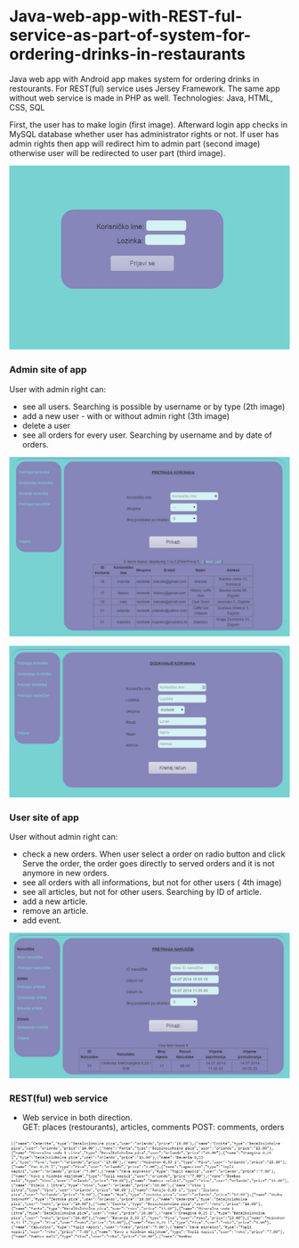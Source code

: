 Java-web-app-with-REST-ful-service-as-part-of-system-for-ordering-drinks-in-restaurants
=======================================================================================

Java web app with Android app makes system for ordering drinks in restourants. For REST(ful) service uses Jersey Framework. The same app without web service is made in PHP as well. Technologies: Java, HTML, CSS, SQL



First, the user has to make login (first image). Afterward login app checks in MySQL database whether user has administrator rights or not. If user has admin rights then app will redirect him to admin part (second image) otherwise user will be redirected to user part (third image).

![Alt text](https://github.com/krunogr/Java-web-app-with-REST-ful-service-as-part-of-system-for-ordering-drinks-in-restaurants/blob/master/mNarudzbe_web/web/screenshots/login.JPG "Login")

### Admin site of app
User with admin right can:
 - see all users. Searching is possible by username or by type (2th image)
 - add a new user - with or without admin right (3th image)
 - delete a user
 - see all orders for every user. Searching by username and by date of orders.

![Alt text](https://raw.githubusercontent.com/krunogr/Java-web-app-with-REST-ful-service-as-part-of-system-for-ordering-drinks-in-restaurants/master/mNarudzbe_web/web/screenshots/usersReview.JPG "Admin site of app")

![Alt text](https://github.com/krunogr/Java-web-app-with-REST-ful-service-as-part-of-system-for-ordering-drinks-in-restaurants/blob/master/mNarudzbe_web/web/screenshots/addUser.JPG "Admin site of app")


### User site of app
User without admin right can:
 - check a new orders. When user select a order on radio button and click Serve the order, the order goes directly to served    orders and it is not anymore in new orders.
 - see all orders with all informations, but not for other users ( 4th image)
 - see all articles, but not for other users. Searching by ID of article.
 - add a new article.
 - remove an article.
 - add event.

![Alt text](https://github.com/krunogr/Java-web-app-with-REST-ful-service-as-part-of-system-for-ordering-drinks-in-restaurants/blob/master/mNarudzbe_web/web/screenshots/reviewOrders.JPG "User site of app")

### REST(ful) web service
 - Web service in both direction. <br> 
GET: places (restourants), articles, comments
POST: comments, orders

![Alt text](https://raw.githubusercontent.com/krunogr/Java-web-app-with-REST-ful-service-as-part-of-system-for-ordering-drinks-in-restaurants/master/mNarudzbe_web/web/screenshots/REST.JPG "REST(ful) web service")

